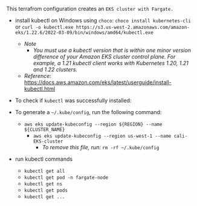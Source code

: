 This terrafrom configuration creates an `EKS cluster with Fargate.`

- install kubectl on Windows using `choco`:
`choco install kubernetes-cli` or `curl -o kubectl.exe https://s3.us-west-2.amazonaws.com/amazon-eks/1.22.6/2022-03-09/bin/windows/amd64/kubectl.exe`
    - *Note*
        - *You must use a kubectl version that is within one minor version difference of your Amazon EKS cluster control plane. For example, a 1.21 kubectl client works with Kubernetes 1.20, 1.21 and 1.22 clusters.*
    - *Reference:*  
     https://docs.aws.amazon.com/eks/latest/userguide/install-kubectl.html

- To check if `kubectl` was successfully installed: 

- To generate a `~/.kube/config`, run the following command:
    -  `aws eks update-kubeconfig --region ${REGION} --name ${CLUSTER_NAME}`
        - `aws eks update-kubeconfig --region us-west-1 --name cali-EKS-cluster`
            - *To remove this file, run:* `rm -rf ~/.kube/config`

- run kubectl commands
    - `kubectl get all`
    - `kubectl get pod -n fargate-node`
    - `kubectl get ns`
    - `kubectl get pods`
    - `kubectl get ...`